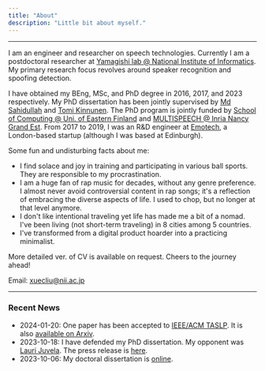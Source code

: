 ```yaml
---
title: "About"
description: "Little bit about myself."
---
```


-------------------
I am an engineer and researcher on speech technologies. Currently I am a postdoctoral researcher at [Yamagishi lab @ National Institute of Informatics](https://nii-yamagishilab.github.io/). My primary research focus revolves around speaker recognition and spoofing detection.

I have obtained my BEng, MSc, and PhD degree in 2016, 2017, and 2023 respectively. My PhD dissertation has been jointly supervised by [Md Sahidullah](https://scholar.google.co.in/citations?user=jRcYfsQAAAAJ&hl=en) and [Tomi Kinnunen](http://cs.joensuu.fi/pages/tkinnu/webpage/). The PhD program is jointly funded by [School of Computing @ Uni. of Eastern Finland](http://www.uef.fi/en/web/cs) and [MULTISPEECH @ Inria Nancy Grand Est](https://team.inria.fr/multispeech/). From 2017 to 2019, I was an R&D engineer at [Emotech](https://www.linkedin.com/company/emotech-ltd/), a London-based startup (although I was based at Edinburgh).

Some fun and undisturbing facts about me:
* I find solace and joy in training and participating in various ball sports. They are responsible to my procrastination.
* I am a huge fan of rap music for decades, without any genre preference. I almost never avoid controversial content in rap songs; it's a reflection of embracing the diverse aspects of life. I used to chop, but no longer at that level anymore.
* I don't like intentional traveling yet life has made me a bit of a nomad. I've been living (not short-term traveling) in 8 cities among 5 countries.
* I've transformed from a digital product hoarder into a practicing minimalist.

More detailed ver. of CV is available on request. Cheers to the journey ahead!

Email: xuecliu@nii.ac.jp

-------------------
### Recent News
* 2024-01-20: One paper has been accepted to [IEEE/ACM TASLP](https://ieeexplore.ieee.org/document/10415203). It is also [available on Arxiv](https://arxiv.org/abs/2401.11156).
* 2023-10-18: I have defended my PhD dissertation. My opponent was [Lauri Juvela](https://scholar.google.co.jp/citations?user=q7-khVcAAAAJ&hl=fi). The press release is [here](https://www.uef.fi/en/article/doctoral-defence-of-xuechen-liu-msc-18102023-advances-in-deep-speaker-verification-a-study-on).
* 2023-10-06: My doctoral dissertation is [online](http://urn.fi/URN:ISBN:978-952-61-4981-3).
<!-- * 2023-06-19: Our paper on summarizing ASVspoof 2021 has been [published on IEEE/ACM TASLP](https://ieeexplore.ieee.org/document/10155166). It has been [available on Arxiv](https://arxiv.org/abs/2210.02437). Please have a check! -->
<!-- * 2023-06-02: I have started working as a project postdoctoral researcher at [National Institute of Informatics](https://en.wikipedia.org/wiki/National_Institute_of_Informatics) (Yes, exactly in the building shown in the wiki). -->
<!-- * 2023-05-18: Two papers got accepted into Interspeech 2023. -->